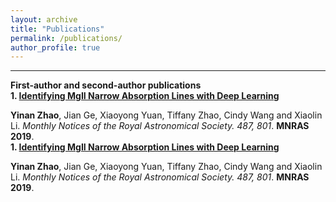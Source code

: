 ```yaml
---
layout: archive
title: "Publications"
permalink: /publications/
author_profile: true
---
```

---
<b>First-author and second-author publications</b>
<br>
<b>1. [Identifying MgII Narrow Absorption Lines with Deep Learning](http://brainiac21.github.io/publications/MGDL)</b> <br> 

<b>Yinan Zhao</b>, Jian Ge, Xiaoyong Yuan, Tiffany Zhao, Cindy Wang and Xiaolin Li.
<i>Monthly Notices of the Royal Astronomical Society. 487, 801</i>. <b>MNRAS 2019</b>.
<br>
<b>1. [Identifying MgII Narrow Absorption Lines with Deep Learning](http://brainiac21.github.io/publications/MGDL)</b> <br> 

<b>Yinan Zhao</b>, Jian Ge, Xiaoyong Yuan, Tiffany Zhao, Cindy Wang and Xiaolin Li.
<i>Monthly Notices of the Royal Astronomical Society. 487, 801</i>. <b>MNRAS 2019</b>.
